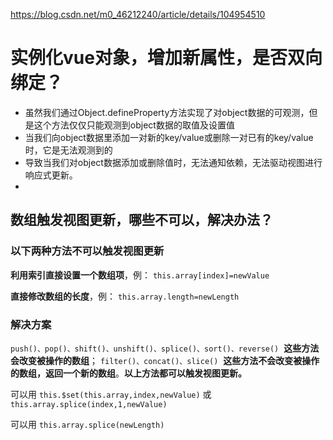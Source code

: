 https://blog.csdn.net/m0_46212240/article/details/104954510

# 实例化vue对象，增加新属性，是否双向绑定？
* 虽然我们通过Object.defineProperty方法实现了对object数据的可观测，但是这个方法仅仅只能观测到object数据的取值及设置值
* 当我们向object数据里添加一对新的key/value或删除一对已有的key/value时，它是无法观测到的
* 导致当我们对object数据添加或删除值时，无法通知依赖，无法驱动视图进行响应式更新。
* 

## 数组触发视图更新，哪些不可以，解决办法？

### 以下两种方法不可以触发视图更新

**利用索引直接设置一个数组项**，例： `this.array[index]=newValue`

**直接修改数组的长度**，例： `this.array.length=newLength`

### 解决方案

`push()、pop()、shift()、unshift()、splice()、sort()、reverse()`  **这些方法会改变被操作的数组**；
`filter()、concat()、slice()`  **这些方法不会改变被操作的数组，返回一个新的数组**。**以上方法都可以触发视图更新。**

可以用 `this.$set(this.array,index,newValue)` 或 `this.array.splice(index,1,newValue)`

可以用 `this.array.splice(newLength)`
